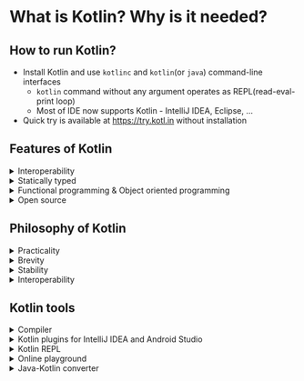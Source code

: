 # What is Kotlin? Why is it needed?

## How to run Kotlin?
- Install Kotlin and use `kotlinc` and `kotlin`(or `java`) command-line interfaces
  - `kotlin` command without any argument operates as REPL(read-eval-print loop)
  - Most of IDE now supports Kotlin - IntelliJ IDEA, Eclipse, ...
- Quick try is available at https://try.kotl.in without installation

## Features of Kotlin
<details>
    <summary>Interoperability</summary>
    
    Kotlin can be executed wherever environment that Java is executed, e.g. Server, Android and GUI applications. Kotlin can be compiled into not only Java but also Javascript so that it can be executed also on web browsers.
</details>
<details>
    <summary>Statically typed</summary>
    
    Kotlin is statically typed like Java. So it can detect type errors in compile-time not run-time. And it needs less effort for programmers to specify what type variables are, because most of time Kotlin's compiler can infer types of the variables, i.e. type inference. Statically typed langauges have the following advantages.

    - Performance
    - Reliability
    - Maintainability
    - Better support from tools (e.g. IDEs) 
</details>
<details>
    <summary>Functional programming & Object oriented programming</summary>
    
    Kotlin has lots of features that supports functional programming such as followings.

    - Functions are first-class, i.e. functions can be passed as a parameter of function calls or a result of function return.
    - Lambda functions
    - Data class that can easily make value object
    - Kotlin standard library provides APIs that supports functional styles for objects and collections
</details>
<details>
    <summary>Open source</summary>
    
    Kotlin language, compiler, library and tools are open source and can be used free. Kotlin is provided under Apache 2 license. Kotlin is being developed in GitHub.
</details>

## Philosophy of Kotlin
<details>
    <summary>Practicality</summary>
</details>
<details>
    <summary>Brevity</summary>
</details>
<details>
    <summary>Stability</summary>

    Langauge-level support to prevent NullPointerException, ClassCastException.
</details>
<details>
    <summary>Interoperability</summary>

    Java and Kotlin can be used together. Each of them can easily use the other's library and classes. One project can include both Java and Kotlin and it works completely fine.
</details>

## Kotlin tools
<details>
    <summary>Compiler</summary>

```bash
kotlinc <source file or directory> -include-runtime -d <jar name>
java -jar <jar name>
```

    - Kotlin source code(*.kt) -> Kotlin compiler -> *.class -> *.jar
    - Java source code(*.java) -> Java compiler -> *.class -> *.jar
    
    Build system such as Maven, Gradle and Ant can be also used with Kotlin.
</details>
<details>
    <summary>Kotlin plugins for IntelliJ IDEA and Android Studio</summary>

    Kotlin plugins are provided for latest versions of IntelliJ IDEA and Android Studio. 
</details>
<details>
    <summary>Kotlin REPL</summary>

    To use Kotlin REPL, type `kotlinc` command in terminal without any parameter. Kotlin REPL is also available in IntelliJ IDEA.
</details>
<details>
    <summary>Online playground</summary>
    
    - Try Kotlin online: https://try.kotl.in
    - Kotlin Koans: https://play.kotlinlang.org/koans
</details>
<details>
    <summary>Java-Kotlin converter</summary>

    Java and Kotlin can be easily converted using converter. There is a built-in converter in IntelliJ IDEA(Menu -> Code -> Convert Java File to Kotlin File). Converter is also available in Eclipse and web.
</details>